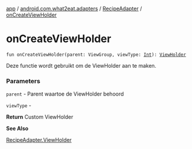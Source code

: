 [app](../../index.md) / [android.com.what2eat.adapters](../index.md) / [RecipeAdapter](index.md) / [onCreateViewHolder](./on-create-view-holder.md)

# onCreateViewHolder

`fun onCreateViewHolder(parent: ViewGroup, viewType: `[`Int`](https://kotlinlang.org/api/latest/jvm/stdlib/kotlin/-int/index.html)`): `[`ViewHolder`](-view-holder/index.md)

Deze functie wordt gebruikt om de ViewHolder aan te maken.

### Parameters

`parent` - Parent waartoe de ViewHolder behoord

`viewType` -

**Return**
Custom ViewHolder

**See Also**

[RecipeAdapter.ViewHolder](-view-holder/index.md)

